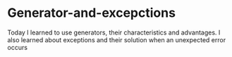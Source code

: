 # Generator-and-excepctions
Today I learned to use generators, their characteristics and advantages. I also learned about exceptions and their solution when an unexpected error occurs
